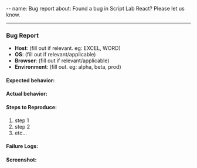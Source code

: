 --
name: Bug report
about: Found a bug in Script Lab React? Please let us know.

---

<!-- Use this template for bug/error reporting only -->

### Bug Report

- **Host**: (fill out if relevant. eg: EXCEL, WORD)
- **OS**: (fill out if relevant/applicable)
- **Browser**: (fill out if relevant/applicable)
- **Environment**: (fill out. eg: alpha, beta, prod)

#### Expected behavior:

<!-- fill this out -->

#### Actual behavior:

<!-- fill this out -->

#### Steps to Reproduce:

1. step 1
2. step 2
3. etc...

#### Failure Logs:

<!-- fill this out if applicable -->

#### Screenshot:

<!-- attach screenshot if applicable -->
